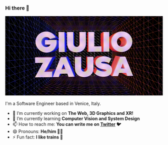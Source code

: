 ### Hi there 👋

![animation](https://github.com/giulioz/giulioz/blob/master/out.gif?raw=true)

I'm a Software Engineer based in Venice, Italy.

- 🔭 I’m currently working on **The Web, 3D Graphics and XR!**
- 🌱 I’m currently learning **Computer Vision and System Design**
- 📫 How to reach me: **You can write me on [Twitter](https://twitter.com/giuliozausa) 🐦**
- 😄 Pronouns: **He/him 🏳️‍🌈**
- ⚡ Fun fact: **I like trains 🚂**
